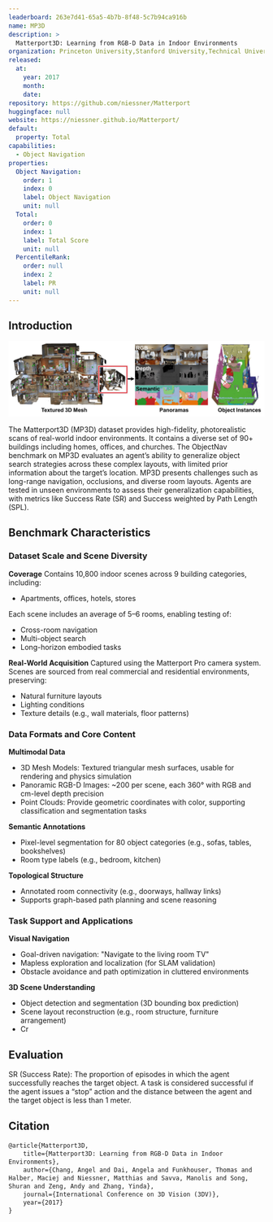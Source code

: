 ```yaml
---
leaderboard: 263e7d41-65a5-4b7b-8f48-5c7b94ca916b
name: MP3D
description: >
  Matterport3D: Learning from RGB-D Data in Indoor Environments
organization: Princeton University,Stanford University,Technical University of Munich
released:
  at:
    year: 2017
    month:
    date:
repository: https://github.com/niessner/Matterport
huggingface: null
website: https://niessner.github.io/Matterport/
default:
  property: Total
capabilities:
  - Object Navigation
properties:
  Object Navigation:
    order: 1
    index: 0
    label: Object Navigation
    unit: null
  Total:
    order: 0
    index: 1
    label: Total Score
    unit: null
  PercentileRank:
    order: null
    index: 2
    label: PR
    unit: null
---
```


## Introduction

![alt text](assets/MP3D.png)

The Matterport3D (MP3D) dataset provides high-fidelity, photorealistic scans of real-world indoor environments. It contains a diverse set of 90+ buildings including homes, offices, and churches. The ObjectNav benchmark on MP3D evaluates an agent’s ability to generalize object search strategies across these complex layouts, with limited prior information about the target’s location. MP3D presents challenges such as long-range navigation, occlusions, and diverse room layouts. Agents are tested in unseen environments to assess their generalization capabilities, with metrics like Success Rate (SR) and Success weighted by Path Length (SPL).

## Benchmark Characteristics

### Dataset Scale and Scene Diversity

**Coverage**
Contains 10,800 indoor scenes across 9 building categories, including:

- Apartments, offices, hotels, stores

Each scene includes an average of 5–6 rooms, enabling testing of:

- Cross-room navigation
- Multi-object search
- Long-horizon embodied tasks

**Real-World Acquisition**
Captured using the Matterport Pro camera system.
Scenes are sourced from real commercial and residential environments, preserving:

- Natural furniture layouts
- Lighting conditions
- Texture details (e.g., wall materials, floor patterns)

### Data Formats and Core Content

**Multimodal Data**

- 3D Mesh Models: Textured triangular mesh surfaces, usable for rendering and physics simulation
- Panoramic RGB-D Images: ~200 per scene, each 360° with RGB and cm-level depth precision
- Point Clouds: Provide geometric coordinates with color, supporting classification and segmentation tasks

**Semantic Annotations**

- Pixel-level segmentation for 80 object categories (e.g., sofas, tables, bookshelves)
- Room type labels (e.g., bedroom, kitchen)

**Topological Structure**

- Annotated room connectivity (e.g., doorways, hallway links)
- Supports graph-based path planning and scene reasoning

### Task Support and Applications

**Visual Navigation**

- Goal-driven navigation: "Navigate to the living room TV"
- Mapless exploration and localization (for SLAM validation)
- Obstacle avoidance and path optimization in cluttered environments

**3D Scene Understanding**

- Object detection and segmentation (3D bounding box prediction)
- Scene layout reconstruction (e.g., room structure, furniture arrangement)
- Cr

## Evaluation

SR (Success Rate): The proportion of episodes in which the agent successfully reaches the target object. A task is considered successful if the agent issues a “stop” action and the distance between the agent and the target object is less than 1 meter.

## Citation

```
@article{Matterport3D,
    title={Matterport3D: Learning from RGB-D Data in Indoor Environments},
    author={Chang, Angel and Dai, Angela and Funkhouser, Thomas and Halber, Maciej and Niessner, Matthias and Savva, Manolis and Song, Shuran and Zeng, Andy and Zhang, Yinda},
    journal={International Conference on 3D Vision (3DV)},
    year={2017}
}
```

